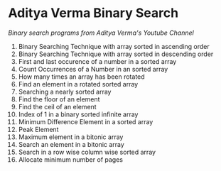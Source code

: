 # Aditya Verma Binary Search

*Binary search programs from Aditya Verma's Youtube Channel*

1. Binary Searching Technique with array sorted in ascending order
2. Binary Searching Technique with array sorted in descending order
3. First and last occurence of a number in a sorted array
4. Count Occurrences of a Number in an sorted array
5. How many times an array has been rotated
6. Find an element in a rotated sorted array
7. Searching a nearly sorted array
8. Find the floor of an element
9. Find the ceil of an element
10. Index of 1 in a binary sorted infinite array
11. Minimum Difference Element in a sorted array
12. Peak Element
13. Maximum element in a bitonic array
14. Search an element in a bitonic array
15. Search in a row wise column wise sorted array
16. Allocate minimum number of pages